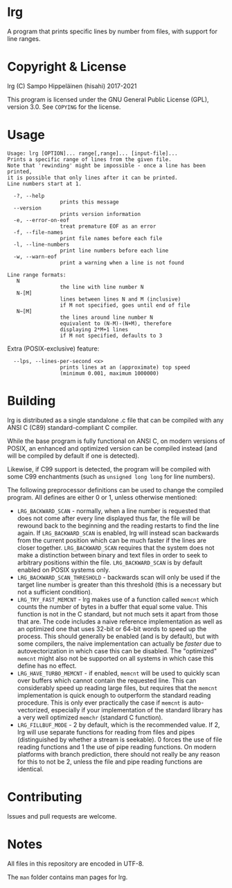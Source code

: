 # lrg

A program that prints specific lines by number from files, with support for
line ranges.

# Copyright & License

lrg (C) Sampo Hippeläinen (hisahi) 2017-2021

This program is licensed under the GNU General Public License (GPL),
version 3.0. See `COPYING` for the license.

# Usage

```
Usage: lrg [OPTION]... range[,range]... [input-file]...
Prints a specific range of lines from the given file.
Note that 'rewinding' might be impossible - once a line has been printed,
it is possible that only lines after it can be printed.
Line numbers start at 1.

  -?, --help
                 prints this message
  --version
                 prints version information
  -e, --error-on-eof
                 treat premature EOF as an error
  -f, --file-names
                 print file names before each file
  -l, --line-numbers
                 print line numbers before each line
  -w, --warn-eof
                 print a warning when a line is not found

Line range formats:
   N
                 the line with line number N
   N-[M]
                 lines between lines N and M (inclusive)
                 if M not specified, goes until end of file
   N~[M]
                 the lines around line number N
                 equivalent to (N-M)-(N+M), therefore
                 displaying 2*M+1 lines
                 if M not specified, defaults to 3
```

Extra (POSIX-exclusive) feature:

```
  --lps, --lines-per-second <x>
                 prints lines at an (approximate) top speed
                 (minimum 0.001, maximum 1000000)
```

# Building

lrg is distributed as a single standalone .c file that can be compiled
with any ANSI C (C89) standard-compliant C compiler.

While the base program is fully functional on ANSI C, on modern versions
of POSIX, an enhanced and optimized version can be compiled instead (and
will be compiled by default if one is detected).

Likewise, if C99 support is detected, the program will be compiled with some
C99 enchantments (such as `unsigned long long` for line numbers).

The following preprocessor definitions can be used to change the compiled
program. All defines are either 0 or 1, unless otherwise mentioned:

* `LRG_BACKWARD_SCAN` - normally, when a line number is requested that does not
  come after every line displayed thus far, the file will be rewound back to
  the beginning and the reading restarts to find the line again. If
  `LRG_BACKWARD_SCAN` is enabled, lrg will instead scan backwards from the
  current position which can be much faster if the lines are closer together.
  `LRG_BACKWARD_SCAN` requires that the system does not make a distinction
  between binary and text files in order to seek to arbitrary positions within
  the file. `LRG_BACKWARD_SCAN` is by default enabled on POSIX systems only.
* `LRG_BACKWARD_SCAN_THRESHOLD` - backwards scan will only be used if the target
  line number is greater than this threshold (this is a necessary but not a
  sufficient condition).
* `LRG_TRY_FAST_MEMCNT` - lrg makes use of a function called `memcnt` which
  counts the number of bytes in a buffer that equal some value. This function
  is not in the C standard, but not much sets it apart from those that are. The
  code includes a naive reference implementation as well as an optimized one
  that uses 32-bit or 64-bit words to speed up the process. This should
  generally be enabled (and is by default), but with some compilers, the naive
  implementation can actually be _faster_ due to autovectorization in which case
  this can be disabled. The "optimized" `memcnt` might also not be supported on
  all systems in which case this define has no effect.
* `LRG_HAVE_TURBO_MEMCNT` - if enabled, `memcnt` will be used to quickly scan
  over buffers which cannot contain the requested line. This can considerably
  speed up reading large files, but requires that the `memcnt` implementation is
  quick enough to outperform the standard reading procedure. This is only ever
  practically the case if `memcnt` is auto-vectorized, especially if your
  implementation of the standard library has a very well optimized `memchr`
  (standard C function).
* `LRG_FILLBUF_MODE` - 2 by default, which is the recommended value. If 2, lrg
  will use separate functions for reading from files and pipes (distinguished
  by whether a stream is seekable). 0 forces the use of file reading functions
  and 1 the use of pipe reading functions. On modern platforms with branch
  prediction, there should not really be any reason for this to not be 2, unless
  the file and pipe reading functions are identical.

# Contributing

Issues and pull requests are welcome.

# Notes

All files in this repository are encoded in UTF-8.

The `man` folder contains man pages for lrg.
